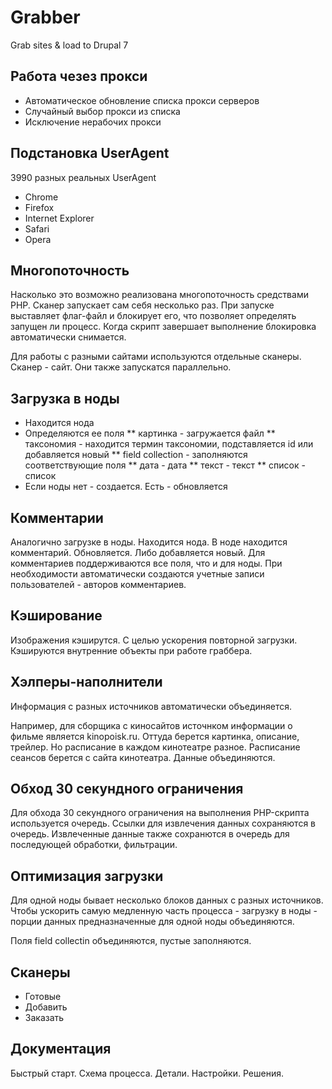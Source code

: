 # Grabber
Grab sites &amp; load to Drupal 7

## Работа чезез прокси
* Автоматическое обновление списка прокси серверов
* Случайный выбор прокси из списка
* Исключение нерабочих прокси

## Подстановка UserAgent
3990 разных реальных UserAgent
* Chrome
* Firefox
* Internet Explorer
* Safari
* Opera
 
## Многопоточность
Насколько это возможно реализована многопоточность средствами PHP. Сканер запускает сам себя несколько раз. При запуске выставляет флаг-файл и блокирует его, что позволяет определять запущен ли процесс. Когда скрипт завершает выполнение блокировка автоматически снимается.

Для работы с разными сайтами используются отдельные сканеры. Сканер - сайт. Они также запускатся параллельно.

## Загрузка в ноды
* Находится нода
* Определяются ее поля
** картинка - загружается файл
** таксономия - находится термин таксономии, подставляется id или добавляется новый
** field collection - заполняются соответствующие поля
** дата - дата
** текст - текст
** список - список
* Если ноды нет - создается. Есть - обновляется

## Комментарии
Аналогично загрузке в ноды. Находится нода. В ноде находится комментарий. Обновляется. Либо добавляется новый. Для комментариев поддерживаются все поля, что и для ноды. При необходимости автоматически создаются учетные записи пользователей - авторов комментариев.

## Кэширование
Изображения кэширутся. С целью ускорения повторной загрузки. Кэшируются внутренние объекты при работе граббера.

## Хэлперы-наполнители
Информация с разных источников автоматически объединяется.

Например, для сборщика с киносайтов источнком информации о фильме является kinopoisk.ru. Оттуда берется картинка, описание, трейлер. Но расписание в каждом кинотеатре разное. Расписание сеансов берется с сайта кинотеатра. Данные объединяются.

## Обход 30 секундного ограничения
Для обхода 30 секундного ограничения на выполнения PHP-скрипта используется очередь. Ссылки для извлечения данных сохраняются в очередь. Извлеченные данные также сохранются в очередь для последующей обработки, фильтрации.

## Оптимизация загрузки
Для одной ноды бывает несколько блоков данных с разных источников. Чтобы ускорить самую медленную часть процесса - загрузку в ноды - порции данных предназначенные для одной ноды объединяются.

Поля field collectin объединяются, пустые заполняются.

## Сканеры
* Готовые
* Добавить
* Заказать
 
## Документация
Быстрый старт. 
Схема процесса. 
Детали. Настройки. Решения.

